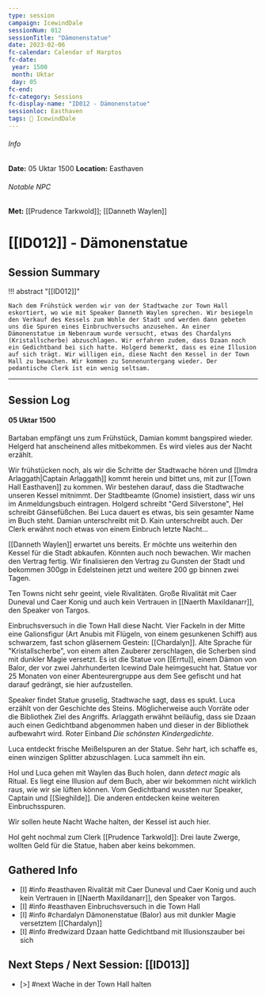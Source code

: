 ```yaml
---
type: session
campaign: IcewindDale
sessionNum: 012
sessionTitle: "Dämonenstatue"
date: 2023-02-06
fc-calendar: Calendar of Harptos
fc-date:
 year: 1500
 month: Uktar
 day: 05
fc-end:
fc-category: Sessions
fc-display-name: "ID012 - Dämonenstatue"
sessionloc: Easthaven
tags: 📅 IcewindDale
---
```

###### Info
**Date:** 05 Uktar 1500 **Location:** Easthaven
###### Notable NPC
**Met:** [[Prudence Tarkwold]]; [[Danneth Waylen]]

# [[ID012]] - Dämonenstatue
## Session Summary
!!! abstract "[[ID012]]"

    Nach dem Frühstück werden wir von der Stadtwache zur Town Hall eskortiert, wo wie mit Speaker Danneth Waylen sprechen. Wir besiegeln den Verkauf des Kessels zum Wohle der Stadt und werden dann gebeten uns die Spuren eines Einbruchversuchs anzusehen. An einer Dämonenstatue im Nebenraum wurde versucht, etwas des Chardalyns (Kristallscherbe) abzuschlagen. Wir erfahren zudem, dass Dzaan noch ein Gedichtband bei sich hatte. Holgerd bemerkt, dass es eine Illusion auf sich trägt. Wir willigen ein, diese Nacht den Kessel in der Town Hall zu bewachen. Wir kommen zu Sonnenuntergang wieder. Der pedantische Clerk ist ein wenig seltsam.

---
## Session Log
#### 05 Uktar 1500
Bartaban empfängt uns zum Frühstück, Damian kommt bangspired wieder. Helgerd hat anscheinend alles mitbekommen. Es wird vieles aus der Nacht erzählt.

Wir frühstücken noch, als wir die Schritte der Stadtwache hören und [[Imdra Arlaggath|Captain Arlaggath]] kommt herein und bittet uns, mit zur [[Town Hall Easthaven]] zu kommen. Wir bestehen darauf, dass die Stadtwache unseren Kessel mitnimmt. Der Stadtbeamte (Gnome) insistiert, dass wir uns im Anmeldungsbuch eintragen. Holgerd schreibt "Gerd Silverstone", Hel schreibt Gänsefüßchen. Bei Luca dauert es etwas, bis sein gesamter Name im Buch steht. Damian unterschreibt mit D. Kain unterschreibt auch. Der Clerk erwähnt noch etwas von einem Einbruch letzte Nacht...

[[Danneth Waylen]] erwartet uns bereits. Er möchte uns weiterhin den Kessel für die Stadt abkaufen. Könnten auch noch bewachen. Wir machen den Vertrag fertig. Wir finalisieren den Vertrag zu Gunsten der Stadt und bekommen 300gp in Edelsteinen jetzt und weitere 200 gp binnen zwei Tagen.

Ten Towns nicht sehr geeint, viele Rivalitäten. Große Rivalität mit Caer Duneval und Caer Konig und auch kein Vertrauen in [[Naerth Maxildanarr]], den Speaker von Targos.

Einbruchsversuch in die Town Hall diese Nacht. Vier Fackeln in der Mitte eine Galionsfigur (Art Anubis mit Flügeln, von einem gesunkenen Schiff) aus schwarzem, fast schon gläsernem Gestein: [[Chardalyn]]. Alte Sprache für "Kristallscherbe", von einem alten Zauberer zerschlagen, die Scherben sind mit dunkler Magie versetzt. Es ist die Statue von [[Errtu]], einem Dämon von Balor, der vor zwei Jahrhunderten Icewind Dale heimgesucht hat. Statue vor 25 Monaten von einer Abenteurergruppe aus dem See gefischt und hat darauf gedrängt, sie hier aufzustellen.

Speaker findet Statue gruselig, Stadtwache sagt, dass es spukt. Luca erzählt von der Geschichte des Steins. Möglicherweise auch Vorräte oder die Bibliothek Ziel des Angriffs. Arlaggath erwähnt beiläufig, dass sie Dzaan auch einen Gedichtband abgenommen haben und dieser in der Bibliothek aufbewahrt wird. Roter Einband *Die schönsten Kindergedichte*.

Luca entdeckt frische Meißelspuren an der Statue. Sehr hart, ich schaffe es, einen winzigen Splitter abzuschlagen. Luca sammelt ihn ein. 

Hol und Luca gehen mit Waylen das Buch holen, dann *detect magic* als Ritual. Es liegt eine Illusion auf dem Buch, aber wir bekommen nicht wirklich raus, wie wir sie lüften können. Vom Gedichtband wussten nur Speaker, Captain und [[Sieghilde]]. Die anderen entdecken keine weiteren Einbruchsspuren.

Wir sollen heute Nacht Wache halten, der Kessel ist auch hier.

Hol geht nochmal zum Clerk [[Prudence Tarkwold]]: Drei laute Zwerge, wollten Geld für die Statue, haben aber keins bekommen.

## Gathered Info
- [I] #info #easthaven Rivalität mit Caer Duneval und Caer Konig und auch kein Vertrauen in [[Naerth Maxildanarr]], den Speaker von Targos.
- [I] #info #easthaven Einbruchsversuch in die Town Hall
- [I] #info #chardalyn Dämonenstatue (Balor) aus mit dunkler Magie versetztem [[Chardalyn]]
- [I] #info #redwizard Dzaan hatte Gedichtband mit Illusionszauber bei sich

## Next Steps / Next Session: [[ID013]]
- [>] #next Wache in der Town Hall halten
